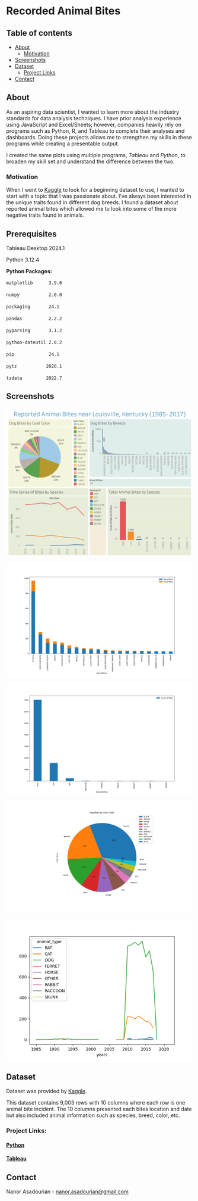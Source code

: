 # Recorded Animal Bites

## Table of contents
* [About](#about)
    * [Motivation](#motivation)
* [Screenshots](#screenshots)
* [Dataset](#dataset)
    * [Project Links](#project-links)
* [Contact](#contact)
    

## About
As an aspiring data scientist, I wanted to learn more about the industry standards for data analysis techniques. I have prior analysis experience using JavaScript and Excel/Sheets; however, companies heavily rely on programs such as Python, R, and Tableau to complete their analyses and dashboards. Doing these projects allows me to strengthen my skills in these programs while creating a presentable output.

I created the same plots using multiple programs, *Tableau* and *Python*, to broaden my skill set and understand the difference between the two.

### Motivation
When I went to [Kaggle](https://www.kaggle.com/) to look for a beginning dataset to use, I wanted to start with a topic that I was passionate about. I've always been interested in the unique traits found in different dog breeds. I found a dataset about reported animal bites which allowed me to look into some of the more negative traits found in animals.
## Prerequisites

Tableau Desktop 2024.1

Python 3.12.4

**Python Packages:**

    matplotlib      3.9.0

    numpy           2.0.0

    packaging       24.1

    pandas          2.2.2

    pyparsing       3.1.2

    python-dateutil 2.8.2

    pip             24.1

    pytz           2020.1

    tzdata         2022.7

## Screenshots

[![This is a screenshot of my Tableau Dashboard](tableau/Dashboard.png "Reported Animal Bites Analysis")](https://public.tableau.com/views/animalBites/Dashboard1?:language=en-US&publish=yes&:sid=&:redirect=auth&:display_count=n&:origin=viz_share_link)

![This is a screenshot of Specifically Dog Bites by Breed](python/Figure_1.png "Reported Animal Bites Analysis")

![This is a screenshot of Animal Bites by Species](python/Figure_2.png "Reported Animal Bites Analysis")

![This is a screenshot of Animal Bites by Coat Color](python/Figure_3.png "Reported Animal Bites Analysis")

![This is a screenshot of Animal Bites by Year](python/Figure_4.png "Reported Animal Bites Analysis")

## Dataset
Dataset was provided by [Kaggle](https://www.kaggle.com/datasets/rtatman/animal-bites/data). 

This dataset contains 9,003 rows with 10 columns where each row is one animal bite incident. The 10 columns presented each bites location and date but also included animal information such as species, breed, color, etc. 

### Project Links:

#### [Python](https://github.com/nasadourian/Animal_Bites/tree/main/python)

#### [Tableau](https://github.com/nasadourian/Animal_Bites/tree/main/tableau)

## Contact

Nanor Asadourian - nanor.asadourian@gmail.com